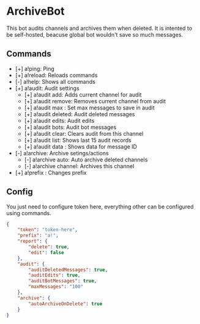 # ArchiveBot
This bot audits channels and archives them when deleted.
It is intented to be self-hosted, beacuse global bot wouldn't save so much messages.

## Commands
* [+] a!ping: Ping
* [+] a!reload: Reloads commands
* [-] a!help: Shows all commands
* [+] a!audit: Audit settings
    * [+] a!audit add: Adds current channel for audit
    * [+] a!audit remove: Removes current channel from audit
    * [+] a!audit max <count>: Set max messages to save in audit
    * [+] a!audit deleted: Audit deleted messages
    * [+] a!audit edits: Audit edits
    * [+] a!audit bots: Audit bot messages
    * [+] a!audit clear: Clears audit from this channel
    * [+] a!audit list: Shows last 15 audit records
    * [+] a!audit data <id>: Shows data for message ID
* [-] a!archive: Archive setings/actions
    * [-] a!archive auto: Auto archive deleted channels
    * [-] a!archive channel: Archives this channel
* [+] a!prefix <prefix>: Changes prefix

## Config
You just need to configure token here, everything other can be configured using commands.
```json
{
    "token": "token-here",
    "prefix": "a!",
    "report": {
        "delete": true,
        "edit": false
    },
    "audit": {
        "auditDeletedMessages": true,
        "auditEdits": true,
        "auditBotMessages": true,
        "maxMessages": "100"
    },
    "archive": {
        "autoArchiveOnDelete": true
    }
}
```